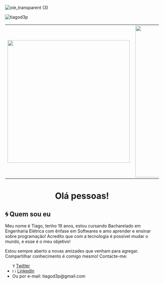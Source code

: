 
![oie_transparent (3)](https://i.imgur.com/YprD8EV.png)

<p align="left"> <img src="https://komarev.com/ghpvc/?username=tiagod3p" alt="tiagod3p" /> </p>


<center>
<table>
  <tr>
      <td><img width="400px" align="left" src="https://github-readme-stats.vercel.app/api/top-langs/?username=tiagod3p&hide=html,css,plpgsql&langs_count=10&layout=compact&theme=radical" /></td>
      <td><img width="495px" align="left" src="https://github-readme-stats.vercel.app/api?username=tiagod3p&theme=radical" /></td>
  </tr>   
</table>
</center>


<h1 align="center">
    Olá pessoas!
</h1>

## :cyclone: Quem sou eu

Meu nome é Tiago, tenho 19 anos, estou cursando Bacharelado em Engenharia Elétrica com ênfase em Softwares e amo aprender e ensinar sobre programação! Acredito que com a tecnologia é possível mudar o mundo, e esse é o meu objetivo!

Estou sempre aberto a novas amizades que venham para agregar. Compartilhar conhecimento é comigo mesmo! Contacte-me:

<ul>
  <li style="display: flex; align-items: center;">
    <img src="https://user-images.githubusercontent.com/3603793/87077942-4b727b00-c1fa-11ea-890c-c1249a500a57.png" width="12" alt="Twitter"> 
    <a href="https://twitter.com/tiagod3p" target="_blank" title="Twitter">Twitter</a>
  </li>
  <li>
    <img src="https://user-images.githubusercontent.com/3603793/87078013-6b09a380-c1fa-11ea-9ca0-6789b1cafb1c.png" width="12" alt="Linkedin"> 
    <a href="https://www.linkedin.com/in/tiagovidaldepaula/" target="_blank" title="LinkedIn">LinkedIn</a>
  </li>
<li>
    Ou por e-mail: tiagod3p@gmail.com    
</li>
</ul>


